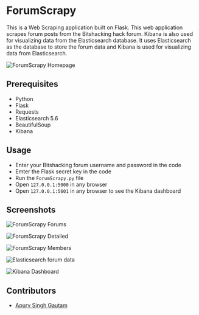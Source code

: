 # ForumScrapy

This is a Web Scraping application built on Flask. This web application scrapes forum posts from the Bitshacking hack forum. Kibana is also used for visualizing data from the Elasticsearch database. It uses Elasticsearch as the database to store the forum data and Kibana is used for visualizing data from Elasticsearch.

![ForumScrapy Homepage](https://user-images.githubusercontent.com/20106707/78077966-5a35d000-7377-11ea-8eac-c39b8c8b12f4.png)


## Prerequisites

- Python
- Flask
- Requests
- Elasticsearch 5.6
- BeautifulSoup
- Kibana


## Usage

- Enter your Bitshacking forum username and password in the code
- Emter the Flask secret key in the code
- Run the `ForumScrapy.py` file
- Open `127.0.0.1:5000` in any browser
- Open `127.0.0.1:5601` in any browser to see the Kibana dashboard


## Screenshots

![ForumScrapy Forums](https://user-images.githubusercontent.com/20106707/78077985-628e0b00-7377-11ea-9d4d-8baf655cd746.png)

![ForumScrapy Detailed](https://user-images.githubusercontent.com/20106707/78077992-6457ce80-7377-11ea-87c8-762d94e75825.png)

![ForumScrapy Members](https://user-images.githubusercontent.com/20106707/78077996-66219200-7377-11ea-94e3-e3d2ae14a2f4.png)

![Elasticsearch forum data](https://user-images.githubusercontent.com/20106707/78078186-b0a30e80-7377-11ea-8527-3b46fcccc190.png)

![Kibana Dashboard](https://user-images.githubusercontent.com/20106707/78078189-b1d43b80-7377-11ea-99b4-af4989c6ca7a.png)

## Contributors

- [Apurv Singh Gautam](https://apurvsinghgautam.me)
